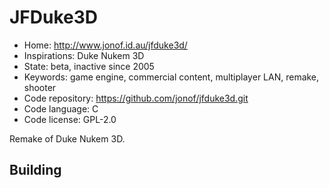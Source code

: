 # JFDuke3D

- Home: http://www.jonof.id.au/jfduke3d/
- Inspirations: Duke Nukem 3D
- State: beta, inactive since 2005
- Keywords: game engine, commercial content, multiplayer LAN, remake, shooter
- Code repository: https://github.com/jonof/jfduke3d.git
- Code language: C
- Code license: GPL-2.0

Remake of Duke Nukem 3D.

## Building
